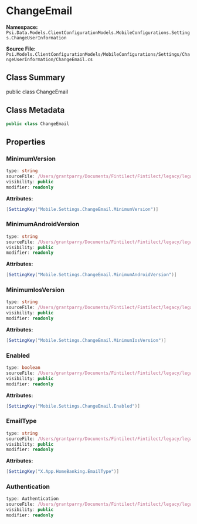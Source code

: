 # ChangeEmail

**Namespace:** `Psi.Data.Models.ClientConfigurationModels.MobileConfigurations.Settings.ChangeUserInformation`

**Source File:** `Psi.Models.ClientConfigurationModels/MobileConfigurations/Settings/ChangeUserInformation/ChangeEmail.cs`

## Class Summary

public class ChangeEmail

## Class Metadata

```typescript
public class ChangeEmail
```

## Properties

### MinimumVersion

```typescript
type: string
sourceFile: /Users/grantparry/Documents/Fintilect/Fintilect/legacy/legacy-apis/Psi.Models.ClientConfigurationModels/MobileConfigurations/Settings/ChangeUserInformation/ChangeEmail.cs
visibility: public
modifier: readonly
```

**Attributes:**
```csharp
[SettingKey("Mobile.Settings.ChangeEmail.MinimumVersion")]
```

### MinimumAndroidVersion

```typescript
type: string
sourceFile: /Users/grantparry/Documents/Fintilect/Fintilect/legacy/legacy-apis/Psi.Models.ClientConfigurationModels/MobileConfigurations/Settings/ChangeUserInformation/ChangeEmail.cs
visibility: public
modifier: readonly
```

**Attributes:**
```csharp
[SettingKey("Mobile.Settings.ChangeEmail.MinimumAndroidVersion")]
```

### MinimumIosVersion

```typescript
type: string
sourceFile: /Users/grantparry/Documents/Fintilect/Fintilect/legacy/legacy-apis/Psi.Models.ClientConfigurationModels/MobileConfigurations/Settings/ChangeUserInformation/ChangeEmail.cs
visibility: public
modifier: readonly
```

**Attributes:**
```csharp
[SettingKey("Mobile.Settings.ChangeEmail.MinimumIosVersion")]
```

### Enabled

```typescript
type: boolean
sourceFile: /Users/grantparry/Documents/Fintilect/Fintilect/legacy/legacy-apis/Psi.Models.ClientConfigurationModels/MobileConfigurations/Settings/ChangeUserInformation/ChangeEmail.cs
visibility: public
modifier: readonly
```

**Attributes:**
```csharp
[SettingKey("Mobile.Settings.ChangeEmail.Enabled")]
```

### EmailType

```typescript
type: string
sourceFile: /Users/grantparry/Documents/Fintilect/Fintilect/legacy/legacy-apis/Psi.Models.ClientConfigurationModels/MobileConfigurations/Settings/ChangeUserInformation/ChangeEmail.cs
visibility: public
modifier: readonly
```

**Attributes:**
```csharp
[SettingKey("X.App.HomeBanking.EmailType")]
```

### Authentication

```typescript
type: Authentication
sourceFile: /Users/grantparry/Documents/Fintilect/Fintilect/legacy/legacy-apis/Psi.Models.ClientConfigurationModels/MobileConfigurations/Settings/ChangeUserInformation/ChangeEmail.cs
visibility: public
modifier: readonly
```
